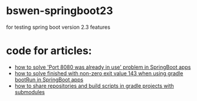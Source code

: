 # bswen-springboot23
for testing spring boot version 2.3 features

# code for articles:
- [how to solve 'Port 8080 was already in use' problem in SpringBoot apps](https://bswen.com/2020/11/others-gradle-springboot-port8080-already-in-use.html)
- [how to solve finished with non-zero exit value 143 when using gradle bootRun in SpringBoot apps](https://bswen.com/2020/11/others-gradle-springboot-143error.html)
- [how to share repositories and build scripts in gradle projects with submodules](https://bswen.com/2020/11/others-gradle-share-configs.html)
